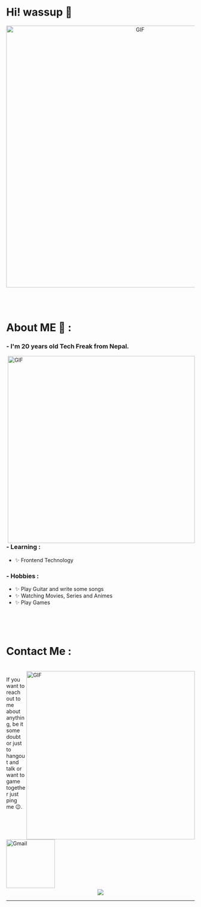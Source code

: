 # Hi! wassup 👋

<div align="center">
<img hight="300" width="700" alt="GIF" align="center" src="https://media.tenor.com/JWJRjZFUa_cAAAAC/one-piece-anime.gif">
</div>

</br>
</br>
</br>


# About ME 💬 :

### - I'm 20 years old Tech Freak from Nepal.

<img hight="400" width="500" alt="GIF" align="right" src="https://media.tenor.com/OcQCP3FGz2YAAAAC/ao-ashi-aoi-ashito.gif">

### - Learning :
- ✨ Frontend Technology

### - Hobbies : 
- ✨ Play Guitar and write some songs
- ✨ Watching Movies, Series and Animes
- ✨ Play Games

</br>
</br>
</br>




# Contact Me :

<p>
 </br>


<img hight="320" width="450" align="right" alt="GIF" src="https://media.tenor.com/tUpqxGUs5jAAAAAd/one-piece-luffy.gif">


If you want to reach out to me about anything, be it some doubt or just to hangout and talk or want to game together just ping me 😉. 

<a href="mailto:unique.maharzn@gmail.com">
 <img align="left" alt="Gmail" width="130" hight="100" src="https://github.com/Xx-Ashutosh-xX/Xx-Ashutosh-xX/blob/master/assets/icons/gmail.png" />
</a>
</br>
</br>
</br>
</a>
 </p>
 

</br>
</br>
</br>
</br>
</br>
</br>
</br>



<p align="center" >  
<img  src="https://github-readme-stats.vercel.app/api?username=UniqueMaharjani&&show_icons=true&theme=radical"/>
  </a>
  </p>

*************

